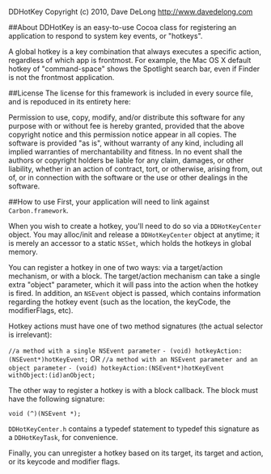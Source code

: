DDHotKey
Copyright (c) 2010, Dave DeLong <http://www.davedelong.com>

##About
DDHotKey is an easy-to-use Cocoa class for registering an application to respond to system key 
events, or "hotkeys".

A global hotkey is a key combination that always executes a specific action, regardless of
which app is frontmost.  For example, the Mac OS X default hotkey of "command-space" shows the 
Spotlight search bar, even if Finder is not the frontmost application.

##License
The license for this framework is included in every source file, and is repoduced in its entirety 
here:

Permission to use, copy, modify, and/or distribute this software for any purpose with or without fee 
is hereby granted, provided that the above copyright notice and this permission notice appear in all 
copies.  The software is provided "as is", without warranty of any kind, including all implied 
warranties of merchantability and fitness. In no event shall the authors or copyright holders be 
liable for any claim, damages, or other liability, whether in an action of contract, tort, or 
otherwise, arising from, out of, or in connection with the software or the use or other dealings 
in the software.

##How to use
First, your application will need to link against `Carbon.framework`.

When you wish to create a hotkey, you'll need to do so via a `DDHotKeyCenter` object.  You may 
alloc/init and release a `DDHotKeyCenter` object at anytime; it is merely an accessor to a static 
`NSSet`, which holds the hotkeys in global memory.

You can register a hotkey in one of two ways: via a target/action mechanism, or with a block.  The
target/action mechanism can take a single extra "object" parameter, which it will pass into the 
action when the hotkey is fired.  In addition, an `NSEvent` object is passed, which contains 
information regarding the hotkey event (such as the location, the keyCode, the modifierFlags, etc).

Hotkey actions must have one of two method signatures (the actual selector is irrelevant):

`//a method with a single NSEvent parameter`
`- (void) hotkeyAction:(NSEvent*)hotKeyEvent;`
 OR
`//a method with an NSEvent parameter and an object parameter`
`- (void) hotkeyAction:(NSEvent*)hotKeyEvent withObject:(id)anObject;`

The other way to register a hotkey is with a block callback.  The block must have the following 
signature:

`void (^)(NSEvent *);`

`DDHotKeyCenter.h` contains a typedef statement to typedef this signature as a `DDHotKeyTask`, for
convenience.

Finally, you can unregister a hotkey based on its target, its target and action, or its keycode and
modifier flags.